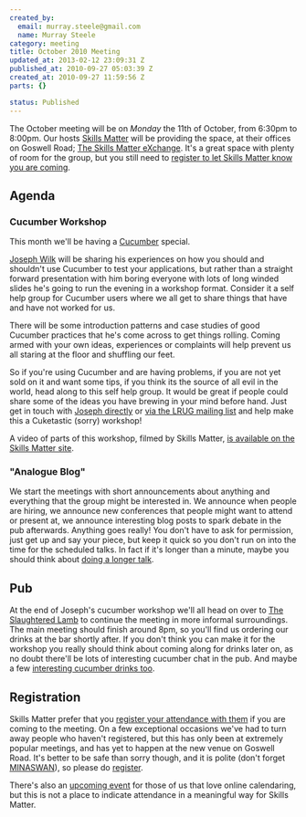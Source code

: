 ```yaml
--- 
created_by: 
  email: murray.steele@gmail.com
  name: Murray Steele
category: meeting
title: October 2010 Meeting
updated_at: 2013-02-12 23:09:31 Z
published_at: 2010-09-27 05:03:39 Z
created_at: 2010-09-27 11:59:56 Z
parts: {}

status: Published
---
```


The October meeting will be on *Monday* the 11th of October, from 6:30pm to 8:00pm.  Our hosts [Skills Matter](http://skillsmatter.com/) will be providing the space, at their offices on Goswell Road; [The Skills Matter eXchange](http://skillsmatter.com/location-details/design-architecture/484/96).  It's a great space with plenty of room for the group, but you still need to <a href="#oct10registration">register to let Skills Matter know you are coming</a>.

Agenda
------

### Cucumber Workshop

This month we'll be having a [Cucumber](http://cuckes.info) special.

[Joseph Wilk](http://josephwilk.net/) will be sharing his experiences on how you should and
shouldn't use Cucumber to test your applications, but rather than a
straight forward presentation with him boring everyone with lots of
long winded slides he's going to run the evening in a workshop format.
Consider it a self help group for Cucumber users where we all get to
share things that have and have not worked for us.

There will be some introduction patterns and case studies of good
Cucumber practices that he's come across to get things rolling. Coming
armed with your own ideas, experiences or complaints will help prevent
us all staring at the floor and shuffling our feet.

So if you're using Cucumber and are having problems, if you are not
yet sold on it and want some tips, if you think its the source of all
evil in the world, head along to this self help group. It would be
great if people could share some of the ideas you have brewing in your
mind before hand. Just get in touch with [Joseph directly](http://twitter.com/josephwilk) or [via the LRUG mailing list](http://lists.lrug.org/listinfo.cgi/chat-lrug.org) and help make this a Cuketastic (sorry) workshop!

A video of parts of this workshop, filmed by Skills Matter, [is available on the Skills Matter site](http://skillsmatter.com/podcast/ajax-ria/cucumber-workshop).

### "Analogue Blog"

We start the meetings with short announcements about anything and everything that the group might be interested in.  We announce when people are hiring, we announce new conferences that people might want to attend or present at, we announce interesting blog posts to spark debate in the pub afterwards.  Anything goes really!  You don't have to ask for permission, just get up and say your piece, but keep it quick so you don't run on into the time for the scheduled talks.  In fact if it's longer than a minute, maybe you should think about [doing a longer talk](/speaking/).

Pub
---

At the end of Joseph's cucumber workshop we'll all head on over to [The Slaughtered Lamb](http://www.theslaughteredlambpub.com/) to continue the meeting in more informal surroundings.  The main meeting should finish around 8pm, so you'll find us ordering our drinks at the bar shortly after.  If you don't think you can make it for the workshop you really should think about coming along for drinks later on, as no doubt there'll be lots of interesting cucumber chat in the pub.  And maybe a few [interesting cucumber drinks too](http://www.hendricksgin.com/#/uk/treasury/cucumber/).

Registration <a name="oct10registration">&nbsp;</a>
---------------------------------------------------

Skills Matter prefer that you [register your attendance with them](http://skillsmatter.com/event/ajax-ria/cucumber-workshop/rl-311) if you are coming to the meeting.  On a few exceptional occasions we've had to turn away people who haven't registered, but this has only been at extremely popular meetings, and has yet to happen at the new venue on Goswell Road.  It's better to be safe than sorry though, and it is polite (don't forget [MINASWAN](http://oreilly.com/ruby/excerpts/ruby-learning-rails/ruby-glossary.html#I_indexterm_d1e32036)), so please do [register](http://skillsmatter.com/event/ajax-ria/cucumber-workshop/rl-311).

There's also an [upcoming event](http://upcoming.yahoo.com/event/7094687/) for those of us that love online calendaring, but this is not a place to indicate attendance in a meaningful way for Skills Matter.
